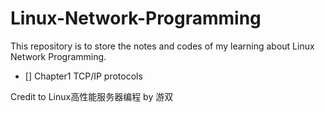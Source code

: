 # Linux-Network-Programming

This repository is to store the notes and codes of my learning about Linux Network Programming.

- [] Chapter1 TCP/IP protocols

Credit to Linux高性能服务器编程 by 游双

